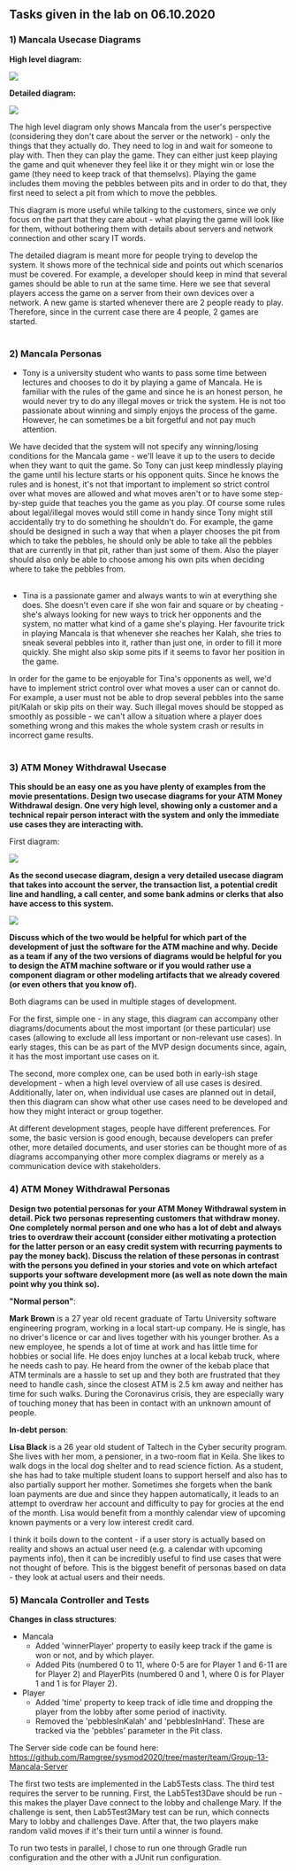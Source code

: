 ## Tasks given in the lab on 06.10.2020

### 1) Mancala Usecase Diagrams

**High level diagram:**

<img src="https://github.com/Ramgree/sysmod2020/blob/master/team/images/lab5_highlvl_uc.png"><br>

**Detailed diagram:**

<img src="https://github.com/Ramgree/sysmod2020/blob/master/team/images/lab5_detailed_uc.png"><br>

The high level diagram only shows Mancala from the user's perspective (considering they don't care about the server or the network) - only the things that they actually do. They need to log in and wait for someone to play with. Then they can play the game. They can either just keep playing the game and quit whenever they feel like it or they might win or lose the game (they need to keep track of that themselvs). Playing the game includes them moving the pebbles between pits and in order to do that, they first need to select a pit from which to move the pebbles.<br>

This diagram is more useful while talking to the customers, since we only focus on the part that they care about - what playing the game will look like for them, without bothering them with details about servers and network connection and other scary IT words.<br>

The detailed diagram is meant more for people trying to develop the system. It shows more of the technical side and points out which scenarios must be covered. For example, a developer should keep in mind that several games should be able to run at the same time. Here we see that several players access the game on a server from their own devices over a network. A new game is started whenever there are 2 people ready to play. Therefore, since in the current case there are 4 people, 2 games are started.<br><br>


### 2) Mancala Personas

* Tony is a university student who wants to pass some time between lectures and chooses to do it by playing a game of Mancala. He is familiar with the rules of the game and since he is an honest person, he would never try to do any illegal moves or trick the system. He is not too passionate about winning and simply enjoys the process of the game. However, he can sometimes be a bit forgetful and not pay much attention.<br>

We have decided that the system will not specify any winning/losing conditions for the Mancala game - we'll leave it up to the users to decide when they want to quit the game. So Tony can just keep mindlessly playing the game until his lecture starts or his opponent quits. Since he knows the rules and is honest, it's not that important to implement so strict control over what moves are allowed and what moves aren't or to have some step-by-step guide that teaches you the game as you play. Of course some rules about legal/illegal moves would still come in handy since Tony might still accidentally try to do something he shouldn't do. For example, the game should be designed in such a way that when a player chooses the pit from which to take the pebbles, he should only be able to take all the pebbles that are currently in that pit, rather than just some of them. Also the player should also only be able to choose among his own pits when deciding where to take the pebbles from.<br><br>

* Tina is a passionate gamer and always wants to win at everything she does. She doesn't even care if she won fair and square or by cheating - she's always looking for new ways to trick her opponents and the system, no matter what kind of a game she's playing. Her favourite trick in playing Mancala is that whenever she reaches her Kalah, she tries to sneak several pebbles into it, rather than just one, in order to fill it more quickly. She might also skip some pits if it seems to favor her position in the game.<br>

In order for the game to be enjoyable for Tina's opponents as well, we'd have to implement strict control over what moves a user can or cannot do. For example, a user must not be able to drop several pebbles into the same pit/Kalah or skip pits on their way. Such illegal moves should be stopped as smoothly as possible - we can't allow a situation where a player does something wrong and this makes the whole system crash or results in incorrect game results.<br><br>


### 3) ATM Money Withdrawal Usecase

**This should be an easy one as you have plenty of examples from the movie presentations.
Design two usecase diagrams for your ATM Money Withdrawal design. One very high level, showing only a customer and a technical repair person interact with the system and only the immediate use cases they are interacting with.**

First diagram:

<img src="https://github.com/Ramgree/sysmod2020/blob/master/team/images/lab05-ATM-usecase-1.png"><br>

**As the second usecase diagram, design a very detailed usecase diagram that takes into account the server, the transaction list, a potential credit line and handling, a call center, and some bank admins or clerks that also have access to this system.**

<img src="https://github.com/Ramgree/sysmod2020/blob/master/team/images/lab05-ATM-usecase-2.png"><br>

**Discuss which of the two would be helpful for which part of the development of just the software for the ATM machine and why. Decide as a team if any of the two versions of diagrams would be helpful for you to design the ATM machine software or if you would rather use a component diagram or other modeling artifacts that we already covered (or even others that you know of).**

Both diagrams can be used in multiple stages of development. 

For the first, simple one - in any stage, this diagram can accompany other diagrams/documents about the most important (or these particular) use cases (allowing to exclude all less important or non-relevant use cases). In early stages, this can be as part of the MVP design documents since, again, it has the most important use cases on it. 

The second, more complex one, can be used both in early-ish stage development - when a high level overview of all use cases is desired. Additionally, later on, when individual use cases are planned out in detail, then this diagram can show what other use cases need to be developed and how they might interact or group together.

At different development stages, people have different preferences. For some, the basic version is good enough, because developers can prefer other, more detailed documents, and user stories can be thought more of as diagrams accompanying other more complex diagrams or merely as a communication device with stakeholders.

### 4) ATM Money Withdrawal Personas

**Design two potential personas for your ATM Money Withdrawal system in detail. Pick two personas representing customers that withdraw money. One completely normal person and one who has a lot of debt and always tries to overdraw their account (consider either motivating a protection for the latter person or an easy credit system with recurring payments to pay the money back). Discuss the relation of these personas in contrast with the persons you defined in your stories and vote on which artefact supports your software development more (as well as note down the main point why you think so).**

**"Normal person"**:

**Mark Brown** is a 27 year old recent graduate of Tartu University software engineering program, working in a local start-up company. He is single, has no driver's licence or car and lives together with his younger brother. As a new employee, he spends a lot of time at work and has little time for hobbies or social life. He does enjoy lunches at a local kebab truck, where he needs cash to pay. He heard from the owner of the kebab place that ATM terminals are a hassle to set up and they both are frustrated that they need to handle cash, since the closest ATM is 2.5 km away and neither has time for such walks. During the Coronavirus crisis, they are especially wary of touching money that has been in contact with an unknown amount of people. 

**In-debt person**:

**Lisa Black** is a 26 year old student of Taltech in the Cyber security program. She lives with her mom, a pensioner, in a two-room flat in Keila. She likes to walk dogs in the local dog shelter and to read science fiction. As a student, she has had to take multiple student loans to support herself and also has to also partially support her mother. Sometimes she forgets when the bank loan payments are due and since they happen automatically, it leads to an attempt to overdraw her account and difficulty to pay for grocies at the end of the month. Lisa would benefit from a monthly calendar view of upcoming known payments or a very low interest credit card.

I think it boils down to the content - if a user story is actually based on reality and shows an actual user need (e.g. a calendar with upcoming payments info), then it can be incredibly useful to find use cases that were not thought of before. This is the biggest benefit of personas based on data - they look at actual users and their needs.

### 5) Mancala Controller and Tests

**Changes in class structures**:
- Mancala
  - Added 'winnerPlayer' property to easily keep track if the game is won or not, and by which player.
  - Added Pits (numbered 0 to 11, where 0-5 are for Player 1 and 6-11 are for Player 2) and PlayerPits (numbered 0 and 1, where 0 is for Player 1 and 1 is for Player 2).
- Player
  - Added 'time' property to keep track of idle time and dropping the player from the lobby after some period of inactivity.
  - Removed the 'pebblesInKalah' and 'pebblesInHand'. These are tracked via the 'pebbles' parameter in the Pit class. 

The Server side code can be found here: https://github.com/Ramgree/sysmod2020/tree/master/team/Group-13-Mancala-Server

The first two tests are implemented in the Lab5Tests class. The third test requires the server to be running. First, the Lab5Test3Dave should be run - this makes the player Dave connect to the lobby and challenge Mary. If the challenge is sent, then Lab5Test3Mary test can be run, which connects Mary to lobby and challenges Dave. After that, the two players make random valid moves if it's their turn until a winner is found. 

To run two tests in parallel, I chose to run one through Gradle run configuration and the other with a JUnit run configuration. 
